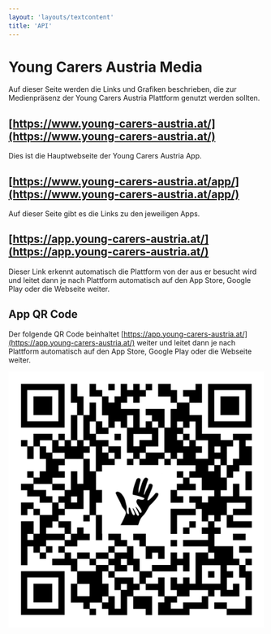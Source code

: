```yaml
---
layout: 'layouts/textcontent'
title: 'API'
---
```


# Young Carers Austria Media

Auf dieser Seite werden die Links und Grafiken beschrieben, die zur Medienpräsenz der Young Carers Austria Plattform genutzt werden sollten.

## [https://www.young-carers-austria.at/](https://www.young-carers-austria.at/)

Dies ist die Hauptwebseite der Young Carers Austria App.

## [https://www.young-carers-austria.at/app/](https://www.young-carers-austria.at/app/)

Auf dieser Seite gibt es die Links zu den jeweiligen Apps.

## [https://app.young-carers-austria.at/](https://app.young-carers-austria.at/)

Dieser Link erkennt automatisch die Plattform von der aus er besucht wird und leitet dann je nach Plattform automatisch auf den App Store, Google Play oder die Webseite weiter.

## App QR Code

Der folgende QR Code beinhaltet [https://app.young-carers-austria.at/](https://app.young-carers-austria.at/) weiter und leitet dann je nach Plattform automatisch auf den App Store, Google Play oder die Webseite weiter.

<img class="max-w-[15rem] mt-7 sm:mt-0 pb-6 order-last sm:order-none" src="/images/app-qr.svg" alt="QR Code to Download the App" />
